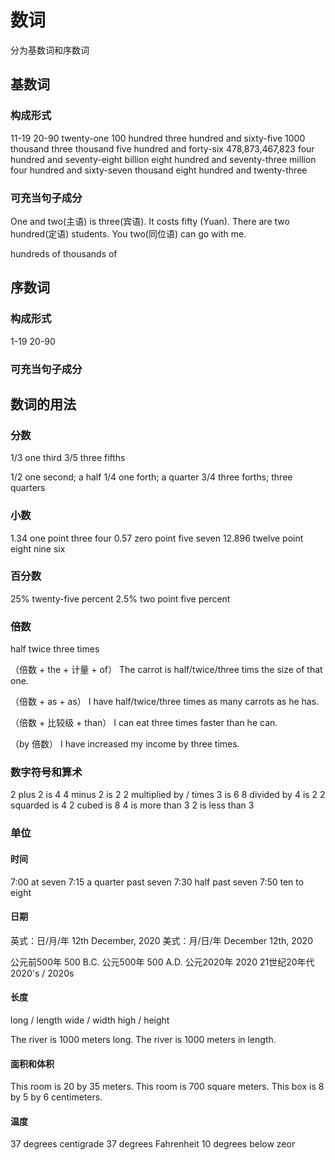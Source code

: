# 数词

分为基数词和序数词

## 基数词

### 构成形式

11-19
20-90
    twenty-one
100
    hundred
    three hundred and sixty-five
1000
    thousand
    three thousand five hundred and forty-six
    478,873,467,823
    four hundred and seventy-eight billion eight hundred and seventy-three million four hundred and sixty-seven thousand eight hundred and twenty-three

### 可充当句子成分

One and two(主语) is three(宾语).
It costs fifty (Yuan).
There are two hundred(定语) students.
You two(同位语) can go with me.

hundreds of
thousands of

## 序数词

### 构成形式

1-19
20-90

### 可充当句子成分


## 数词的用法

### 分数

1/3 one third
3/5 three fifths

1/2 one second; a half
1/4 one forth; a quarter
3/4 three forths; three quarters

### 小数

1.34 one point three four
0.57 zero point five seven
12.896 twelve point eight nine six

### 百分数

25% twenty-five percent
2.5% two point five percent

### 倍数

half
twice
three times

（倍数 + the + 计量 + of）
The carrot is half/twice/three tims the size of that one.

（倍数 + as + as）
I have half/twice/three times as many carrots as he has.

（倍数 + 比较级 + than）
I can eat three times faster than he can.

（by 倍数）
I have increased my income by three times.

### 数字符号和算术

2 plus 2 is 4
4 minus 2 is 2
2 multiplied by / times 3 is 6
8 divided by 4 is 2
2 squarded is 4
2 cubed is 8
4 is more than 3
2 is less than 3

### 单位

#### 时间

7:00 at seven
7:15 a quarter past seven
7:30 half past seven
7:50 ten to eight

#### 日期

英式：日/月/年 12th December, 2020
美式：月/日/年 December 12th, 2020

公元前500年 500 B.C.
公元500年 500 A.D.
公元2020年 2020
21世纪20年代 2020's / 2020s

#### 长度

long / length
wide / width
high / height

The river is 1000 meters long.
The river is 1000 meters in length.

#### 面积和体积

This room is 20 by 35 meters.
This room is 700 square meters.
This box is 8 by 5 by 6 centimeters.

#### 温度

37 degrees centigrade
37 degrees Fahrenheit
10 degrees below zeor
